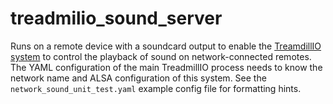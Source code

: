 # treadmilio_sound_server

Runs on a remote device with a soundcard output to enable the [TreamdillIO
system](https://github.com/kemerelab/TreadmillIO)
to control the playback of sound on network-connected remotes. The YAML configuration of the  main 
TreadmillIO process needs to know the network name and ALSA configuration of this system.
See the `network_sound_unit_test.yaml` example config file for formatting hints.
